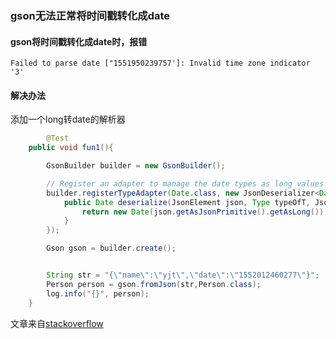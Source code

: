 ### gson无法正常将时间戳转化成date



#### gson将时间戳转化成date时，报错

`Failed to parse date ["1551950239757']: Invalid time zone indicator '3'`

#### 解决办法

添加一个long转date的解析器

```java
		@Test
    public void fun1(){

        GsonBuilder builder = new GsonBuilder();

        // Register an adapter to manage the date types as long values
        builder.registerTypeAdapter(Date.class, new JsonDeserializer<Date>() {
            public Date deserialize(JsonElement json, Type typeOfT, JsonDeserializationContext context) throws JsonParseException {
                return new Date(json.getAsJsonPrimitive().getAsLong());
            }
        });

        Gson gson = builder.create();


        String str = "{\"name\":\"yjt\",\"date\":\"1552012460277\"}";
        Person person = gson.fromJson(str,Person.class);
        log.info("{}", person);
    }
```
文章来自[stackoverflow](https://stackoverflow.com/questions/5671373/unparseable-date-1302828677828-trying-to-deserialize-with-gson-a-millisecond)

